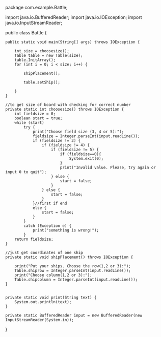 package com.example.Battle;

import java.io.BufferedReader;
import java.io.IOException;
import java.io.InputStreamReader;

public class Battle {

    public static void main(String[] args) throws IOException {

        int size = choosesize();
        Table table = new Table(size);
        table.InitArray();
        for (int i = 0; i < size; i++) {

            shipPlacement();

            table.setShip();

        }
    }

    //to get size of board with checking for correct number
    private static int choosesize() throws IOException {
        int fieldsize = 0;
        boolean start = true;
        while (start)
            try {
                print("Choose field size (3, 4 or 5):");
                fieldsize = Integer.parseInt(input.readLine());
                if (fieldsize != 3) {
                    if (fieldsize != 4) {
                        if (fieldsize != 5) {
                            if (fieldsize==0){
                                System.exit(0);
                            }
                            print("Invalid value. Please, try again or input 0 to quit");
                        } else {
                            start = false;
                        }
                    } else {
                        start = false;
                    }
                }//first if end
                else {
                    start = false;
                }
            }
            catch (Exception e) {
                print("something is wrong!");
            }
        return fieldsize;
    }

    //just get coordinates of one ship
    private static void shipPlacement() throws IOException {

        print("Put your ships. Choose the row(1,2 or 3):");
        Table.shiprow = Integer.parseInt(input.readLine());
        print("Choose column(1,2 or 3):");
        Table.shipcolumn = Integer.parseInt(input.readLine());
    }


    private static void print(String text) {
        System.out.println(text);
    }

    private static BufferedReader input = new BufferedReader(new InputStreamReader(System.in));
}
